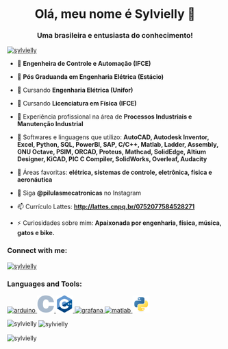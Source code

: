 <h1 align="center">Olá, meu nome é Sylvielly 👋 </h1>
<h3 align="center">Uma brasileira e entusiasta do conhecimento!</h3>

<p align="left"> <a href="https://github.com/ryo-ma/github-profile-trophy"><img src="https://github-profile-trophy.vercel.app/?username=sylvielly" alt="sylvielly" /></a> </p>

- 🔭 **Engenheira de Controle e Automação (IFCE)**
  
- 🔭 **Pós Graduanda em Engenharia Elétrica (Estácio)**

- 🔭 Cursando **Engenharia Elétrica (Unifor)**
    
- 🔭 Cursando **Licenciatura em Física (IFCE)**
    
- 🔭 Experiência profissional na área de **Processos Industriais e Manutenção Industrial**

- 🌱 Softwares e linguagens que utilizo: **AutoCAD, Autodesk Inventor, Excel, Python, SQL, PowerBI, SAP, C/C++, Matlab, Ladder, Assembly, GNU Octave, PSIM, ORCAD, Proteus, Mathcad, SolidEdge, Altium Designer, KiCAD, PIC C Compiler, SolidWorks, Overleaf, Audacity**

- 💬 Áreas favoritas: **elétrica, sistemas de controle, eletrônica, física e aeronáutica**

- 💬 Siga **@pilulasmecatronicas** no Instagram

- 📫 Currículo Lattes: **http://lattes.cnpq.br/0752077584528271**

- ⚡ Curiosidades sobre mim: **Apaixonada por engenharia, física, música, gatos e bike.**

<h3 align="left">Connect with me:</h3>
<p align="left">
<a href="https://linkedin.com/in/sylvielly" target="blank"><img align="center" src="https://raw.githubusercontent.com/rahuldkjain/github-profile-readme-generator/master/src/images/icons/Social/linked-in-alt.svg" alt="sylvielly" height="30" width="40" /></a>
</p>

<h3 align="left">Languages and Tools:</h3>
<p align="left"> <a href="https://www.arduino.cc/" target="_blank" rel="noreferrer"> <img src="https://cdn.worldvectorlogo.com/logos/arduino-1.svg" alt="arduino" width="40" height="40"/> </a> <a href="https://www.cprogramming.com/" target="_blank" rel="noreferrer"> <img src="https://raw.githubusercontent.com/devicons/devicon/master/icons/c/c-original.svg" alt="c" width="40" height="40"/> </a> <a href="https://www.w3schools.com/cpp/" target="_blank" rel="noreferrer"> <img src="https://raw.githubusercontent.com/devicons/devicon/master/icons/cplusplus/cplusplus-original.svg" alt="cplusplus" width="40" height="40"/> </a> <a href="https://grafana.com" target="_blank" rel="noreferrer"> <img src="https://www.vectorlogo.zone/logos/grafana/grafana-icon.svg" alt="grafana" width="40" height="40"/> </a> <a href="https://www.mathworks.com/" target="_blank" rel="noreferrer"> <img src="https://upload.wikimedia.org/wikipedia/commons/2/21/Matlab_Logo.png" alt="matlab" width="40" height="40"/> </a> <a href="https://www.python.org" target="_blank" rel="noreferrer"> <img src="https://raw.githubusercontent.com/devicons/devicon/master/icons/python/python-original.svg" alt="python" width="40" height="40"/> </a> </p>

<p><img align="left" src="https://github-readme-stats.vercel.app/api/top-langs?username=sylvielly&show_icons=true&locale=en&layout=compact" alt="sylvielly" /></p>

<p>&nbsp;<img align="center" src="https://github-readme-stats.vercel.app/api?username=sylvielly&show_icons=true&locale=en" alt="sylvielly" /></p>

<p><img align="center" src="https://github-readme-streak-stats.herokuapp.com/?user=sylvielly&" alt="sylvielly" /></p>
